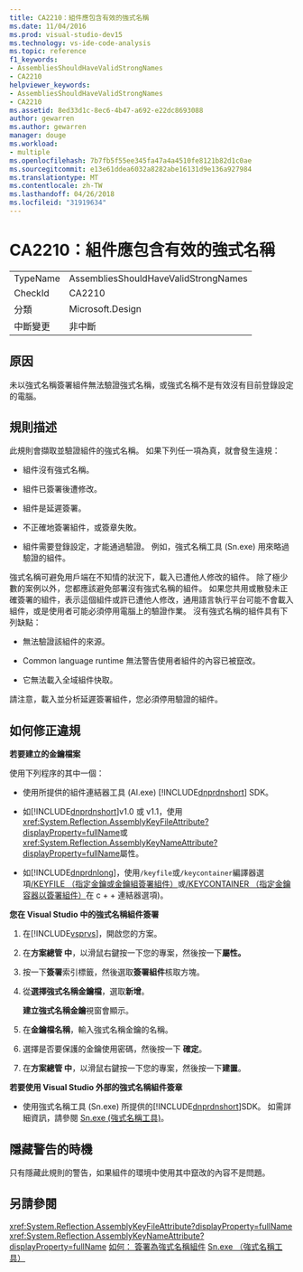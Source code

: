 ```yaml
---
title: CA2210：組件應包含有效的強式名稱
ms.date: 11/04/2016
ms.prod: visual-studio-dev15
ms.technology: vs-ide-code-analysis
ms.topic: reference
f1_keywords:
- AssembliesShouldHaveValidStrongNames
- CA2210
helpviewer_keywords:
- AssembliesShouldHaveValidStrongNames
- CA2210
ms.assetid: 8ed33d1c-8ec6-4b47-a692-e22dc8693088
author: gewarren
ms.author: gewarren
manager: douge
ms.workload:
- multiple
ms.openlocfilehash: 7b7fb5f55ee345fa47a4a4510fe8121b82d1c0ae
ms.sourcegitcommit: e13e61ddea6032a8282abe16131d9e136a927984
ms.translationtype: MT
ms.contentlocale: zh-TW
ms.lasthandoff: 04/26/2018
ms.locfileid: "31919634"
---
```

# <a name="ca2210-assemblies-should-have-valid-strong-names"></a>CA2210：組件應包含有效的強式名稱
|||
|-|-|
|TypeName|AssembliesShouldHaveValidStrongNames|
|CheckId|CA2210|
|分類|Microsoft.Design|
|中斷變更|非中斷|

## <a name="cause"></a>原因
 未以強式名稱簽署組件無法驗證強式名稱，或強式名稱不是有效沒有目前登錄設定的電腦。

## <a name="rule-description"></a>規則描述
 此規則會擷取並驗證組件的強式名稱。 如果下列任一項為真，就會發生違規：

-   組件沒有強式名稱。

-   組件已簽署後遭修改。

-   組件是延遲簽署。

-   不正確地簽署組件，或簽章失敗。

-   組件需要登錄設定，才能通過驗證。 例如，強式名稱工具 (Sn.exe) 用來略過驗證的組件。

 強式名稱可避免用戶端在不知情的狀況下，載入已遭他人修改的組件。 除了極少數的案例以外，您都應該避免部署沒有強式名稱的組件。 如果您共用或散發未正確簽署的組件，表示這個組件或許已遭他人修改，通用語言執行平台可能不會載入組件，或是使用者可能必須停用電腦上的驗證作業。 沒有強式名稱的組件具有下列缺點：

-   無法驗證該組件的來源。

-   Common language runtime 無法警告使用者組件的內容已被竄改。

-   它無法載入全域組件快取。

 請注意，載入並分析延遲簽署組件，您必須停用驗證的組件。

## <a name="how-to-fix-violations"></a>如何修正違規
 **若要建立的金鑰檔案**

 使用下列程序的其中一個：

-   使用所提供的組件連結器工具 (Al.exe) [!INCLUDE[dnprdnshort](../code-quality/includes/dnprdnshort_md.md)] SDK。

-   如[!INCLUDE[dnprdnshort](../code-quality/includes/dnprdnshort_md.md)]v1.0 或 v1.1，使用<xref:System.Reflection.AssemblyKeyFileAttribute?displayProperty=fullName>或<xref:System.Reflection.AssemblyKeyNameAttribute?displayProperty=fullName>屬性。

-   如[!INCLUDE[dnprdnlong](../code-quality/includes/dnprdnlong_md.md)]，使用`/keyfile`或`/keycontainer`編譯器選項[/KEYFILE （指定金鑰或金鑰組簽署組件）](/cpp/build/reference/keyfile-specify-key-or-key-pair-to-sign-an-assembly)或[/KEYCONTAINER （指定金鑰容器以簽署組件）](/cpp/build/reference/keycontainer-specify-a-key-container-to-sign-an-assembly)在 c + + 連結器選項)。

 **您在 Visual Studio 中的強式名稱組件簽署**

1.  在[!INCLUDE[vsprvs](../code-quality/includes/vsprvs_md.md)]，開啟您的方案。

2.  在**方案總管 中**，以滑鼠右鍵按一下您的專案，然後按一下**屬性。**

3.  按一下**簽署**索引標籤，然後選取**簽署組件**核取方塊。

4.  從**選擇強式名稱金鑰檔**，選取**新增**。

     **建立強式名稱金鑰**視窗會顯示。

5.  在**金鑰檔名稱**，輸入強式名稱金鑰的名稱。

6.  選擇是否要保護的金鑰使用密碼，然後按一下 **確定**。

7.  在**方案總管 中**，以滑鼠右鍵按一下您的專案，然後按一下**建置**。

 **若要使用 Visual Studio 外部的強式名稱組件簽章**

-   使用強式名稱工具 (Sn.exe) 所提供的[!INCLUDE[dnprdnshort](../code-quality/includes/dnprdnshort_md.md)]SDK。 如需詳細資訊，請參閱 [Sn.exe (強式名稱工具)](/dotnet/framework/tools/sn-exe-strong-name-tool)。

## <a name="when-to-suppress-warnings"></a>隱藏警告的時機
 只有隱藏此規則的警告，如果組件的環境中使用其中竄改的內容不是問題。

## <a name="see-also"></a>另請參閱
 <xref:System.Reflection.AssemblyKeyFileAttribute?displayProperty=fullName> <xref:System.Reflection.AssemblyKeyNameAttribute?displayProperty=fullName> [如何： 簽署為強式名稱組件](/dotnet/framework/app-domains/how-to-sign-an-assembly-with-a-strong-name) [Sn.exe （強式名稱工具）](/dotnet/framework/tools/sn-exe-strong-name-tool)
